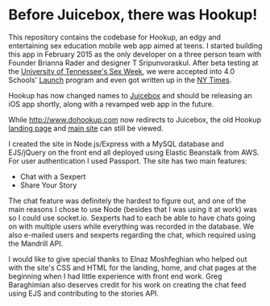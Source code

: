 Before Juicebox, there was Hookup!
==================================

This repository contains the codebase for Hookup, an edgy and entertaining sex education mobile web app aimed at teens. I started building this app in February 2015 as the only developer on a three person team with Founder Brianna Rader and designer T Sripunvoraskul. After beta testing at the [University of Tennessee's Sex Week](http://www.knoxmercury.com/2015/04/08/ut-sex-week-co-founder-brianna-rader-prepares-to-release-a-sex-week-style-app/), we were accepted into 4.0 Schools' [Launch](http://4pt0.org/2015/05/27/introducing-launch-cohort-11/) program and even got written up in the [NY Times](http://www.nytimes.com/roomfordebate/2015/04/28/whats-the-best-way-to-teach-sex-ed-today).

Hookup has now changed names to [Juicebox](http://www.juiceboxit.com) and should be releasing an iOS app shortly, along with a revamped web app in the future.

While http://www.dohookup.com now redirects to Juicebox, the old Hookup [landing page](http://hookup-prod.elasticbeanstalk.com/) and [main site](http://hookup-prod.elasticbeanstalk.com/launch/) can still be viewed.

I created the site in Node.js/Express with a MySQL database and EJS/jQuery on the front end all deployed using Elastic Beanstalk from AWS. For user authentication I used Passport. The site has two main features:

* Chat with a Sexpert
* Share Your Story

The chat feature was definitely the hardest to figure out, and one of the main reasons I chose to use Node (besides that I was using it at work) was so I could use socket.io. Sexperts had to each be able to have chats going on with multiple users while everything was recorded in the database. We also e-mailed users and sexperts regarding the chat, which required using the Mandrill API.

I would like to give special thanks to Elnaz Moshfeghian who helped out with the site's CSS and HTML for the landing, home, and chat pages at the beginning when I had little experience with front end work. Greg Baraghimian also deserves credit for his work on creating the chat feed using EJS and contributing to the stories API.

